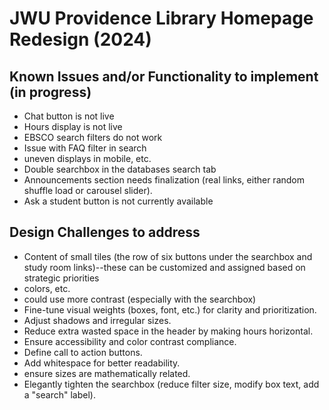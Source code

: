 # JWU Providence Library Homepage Redesign (2024)

## Known Issues and/or Functionality to implement (in progress)
- Chat button is not live
- Hours display is not live
- EBSCO search filters do not work
- Issue with FAQ filter in search
- uneven displays in mobile, etc.
- Double searchbox in the databases search tab
- Announcements section needs finalization (real links, either random shuffle load or carousel slider).
- Ask a student button is not currently available

## Design Challenges to address
- Content of small tiles (the row of six buttons under the searchbox and study room links)--these can be customized and assigned based on strategic priorities
- colors, etc.
- could use more contrast (especially with the searchbox)
- Fine-tune visual weights (boxes, font, etc.) for clarity and prioritization.
- Adjust shadows and irregular sizes.
- Reduce extra wasted space in the header by making hours horizontal.
- Ensure accessibility and color contrast compliance.
- Define call to action buttons.
- Add whitespace for better readability.
- ensure sizes are mathematically related.
- Elegantly tighten the searchbox (reduce filter size, modify box text, add a "search" label).

